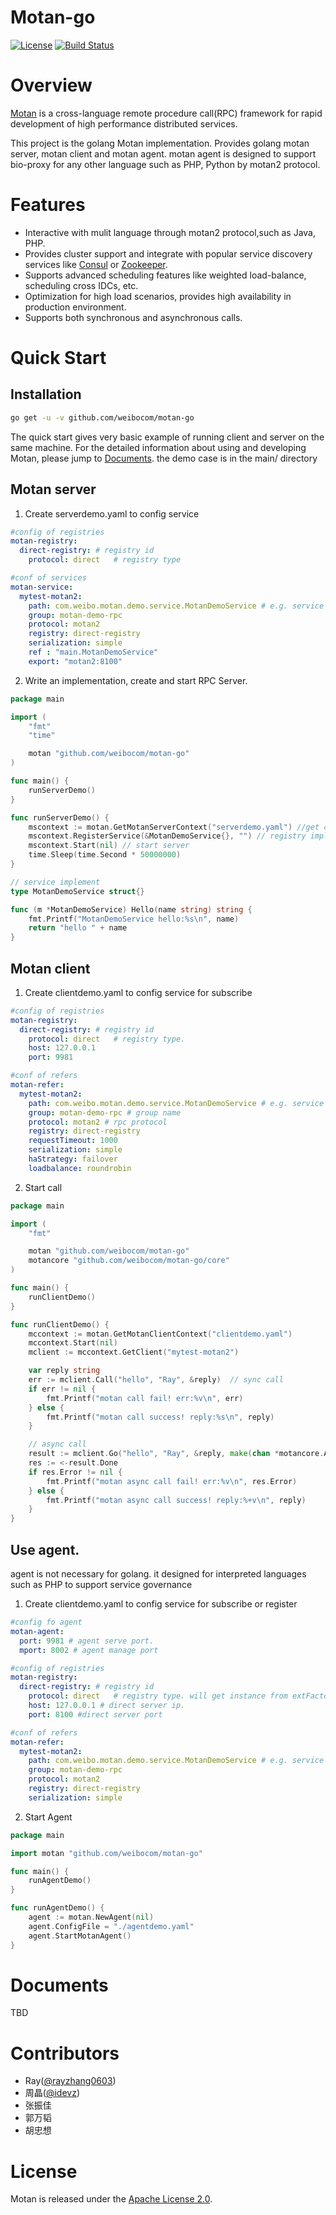 # Motan-go
[![License](https://img.shields.io/badge/License-Apache%202.0-blue.svg)](https://github.com/weibocom/motan/blob/master/LICENSE)
[![Build Status](https://img.shields.io/travis/weibocom/motan-go/master.svg?label=Build)](https://travis-ci.org/weibocom/motan-go)

# Overview
[Motan][motan] is a cross-language remote procedure call(RPC) framework for rapid development of high performance distributed services.

This project is the golang Motan implementation. Provides golang motan server, motan client and motan agent. 
motan agent is designed to support bio-proxy for any other language such as PHP, Python by motan2 protocol.

# Features
- Interactive with mulit language through motan2 protocol,such as Java, PHP.
- Provides cluster support and integrate with popular service discovery services like [Consul][consul] or [Zookeeper][zookeeper]. 
- Supports advanced scheduling features like weighted load-balance, scheduling cross IDCs, etc.
- Optimization for high load scenarios, provides high availability in production environment.
- Supports both synchronous and asynchronous calls.

# Quick Start

## Installation

```sh
go get -u -v github.com/weibocom/motan-go
```

The quick start gives very basic example of running client and server on the same machine. For the detailed information about using and developing Motan, please jump to [Documents](#documents).
the demo case is in the main/ directory

## Motan server

1. Create serverdemo.yaml to config service

```yaml
#config of registries
motan-registry:
  direct-registry: # registry id 
    protocol: direct   # registry type

#conf of services
motan-service:
  mytest-motan2:
    path: com.weibo.motan.demo.service.MotanDemoService # e.g. service name for register
    group: motan-demo-rpc
    protocol: motan2
    registry: direct-registry
    serialization: simple
    ref : "main.MotanDemoService"
    export: "motan2:8100"
```

2. Write an implementation, create and start RPC Server.

```go
package main

import (
	"fmt"
	"time"

	motan "github.com/weibocom/motan-go"
)

func main() {
	runServerDemo()
}

func runServerDemo() {
	mscontext := motan.GetMotanServerContext("serverdemo.yaml") //get config by filename
	mscontext.RegisterService(&MotanDemoService{}, "") // registry implement
	mscontext.Start(nil) // start server
	time.Sleep(time.Second * 50000000)
}

// service implement
type MotanDemoService struct{}

func (m *MotanDemoService) Hello(name string) string {
	fmt.Printf("MotanDemoService hello:%s\n", name)
	return "hello " + name
}
```

## Motan client

1. Create clientdemo.yaml to config service for subscribe

```yaml
#config of registries
motan-registry:
  direct-registry: # registry id 
    protocol: direct   # registry type. 
    host: 127.0.0.1 
    port: 9981 

#conf of refers
motan-refer:
  mytest-motan2:
    path: com.weibo.motan.demo.service.MotanDemoService # e.g. service name for subscribe
    group: motan-demo-rpc # group name
    protocol: motan2 # rpc protocol
    registry: direct-registry
    requestTimeout: 1000
    serialization: simple
    haStrategy: failover
    loadbalance: roundrobin
```

2. Start call

```go
package main

import (
	"fmt"

	motan "github.com/weibocom/motan-go"
	motancore "github.com/weibocom/motan-go/core"
)

func main() {
	runClientDemo()
}

func runClientDemo() {
	mccontext := motan.GetMotanClientContext("clientdemo.yaml")
	mccontext.Start(nil)
	mclient := mccontext.GetClient("mytest-motan2")

	var reply string
	err := mclient.Call("hello", "Ray", &reply)  // sync call
	if err != nil {
		fmt.Printf("motan call fail! err:%v\n", err)
	} else {
		fmt.Printf("motan call success! reply:%s\n", reply)
	}

	// async call
	result := mclient.Go("hello", "Ray", &reply, make(chan *motancore.AsyncResult, 1))
	res := <-result.Done
	if res.Error != nil {
		fmt.Printf("motan async call fail! err:%v\n", res.Error)
	} else {
		fmt.Printf("motan async call success! reply:%+v\n", reply)
	}
}

```

## Use agent. 

agent is not necessary for golang. it designed for interpreted languages such as PHP to support service governance

1. Create clientdemo.yaml to config service for subscribe or register

```yaml
#config fo agent
motan-agent:
  port: 9981 # agent serve port. 
  mport: 8002 # agent manage port 

#config of registries
motan-registry:
  direct-registry: # registry id 
    protocol: direct   # registry type. will get instance from extFactory.
    host: 127.0.0.1 # direct server ip.
    port: 8100 #direct server port

#conf of refers
motan-refer:
  mytest-motan2:
    path: com.weibo.motan.demo.service.MotanDemoService # e.g. service name for subscribe
    group: motan-demo-rpc
    protocol: motan2
    registry: direct-registry
    serialization: simple
```

2. Start Agent

```go
package main

import motan "github.com/weibocom/motan-go"

func main() {
	runAgentDemo()
}

func runAgentDemo() {
	agent := motan.NewAgent(nil)
	agent.ConfigFile = "./agentdemo.yaml"
	agent.StartMotanAgent()
}
```

# Documents

TBD

# Contributors

* Ray([@rayzhang0603](https://github.com/rayzhang0603))
* 周晶([@idevz](https://github.com/idevz))
* 张振佳
* 郭万韬
* 胡忠想

# License

Motan is released under the [Apache License 2.0](http://www.apache.org/licenses/LICENSE-2.0).

[motan]:https://github.com/weibocom/motan
[consul]:http://www.consul.io
[zookeeper]:http://zookeeper.apache.org